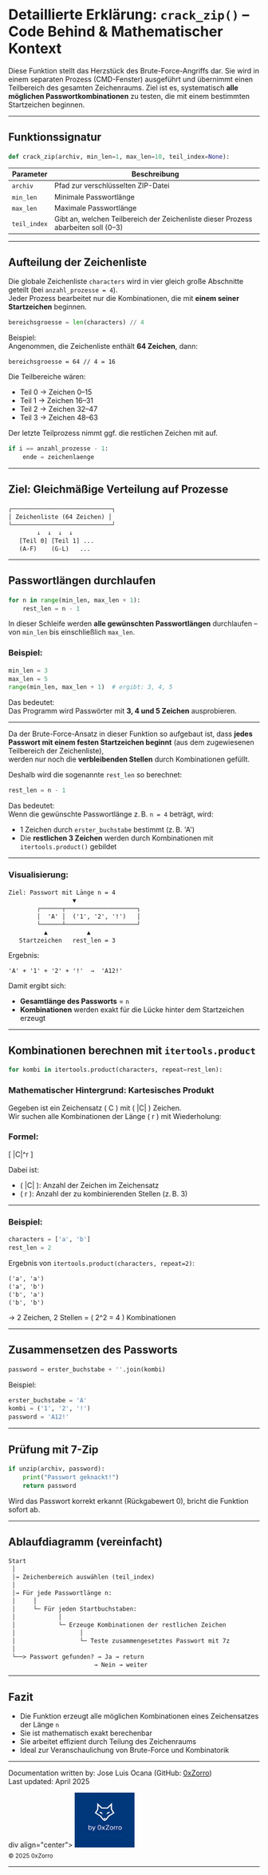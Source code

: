 
# Detaillierte Erklärung: `crack_zip()` – Code Behind & Mathematischer Kontext

Diese Funktion stellt das Herzstück des Brute-Force-Angriffs dar. Sie wird in einem separaten Prozess (CMD-Fenster) ausgeführt und übernimmt einen Teilbereich des gesamten Zeichenraums. Ziel ist es, systematisch **alle möglichen Passwortkombinationen** zu testen, die mit einem bestimmten Startzeichen beginnen.

---

## Funktionssignatur

```python
def crack_zip(archiv, min_len=1, max_len=10, teil_index=None):
```

| Parameter    | Beschreibung |
|--------------|--------------|
| `archiv`     | Pfad zur verschlüsselten ZIP-Datei |
| `min_len`    | Minimale Passwortlänge |
| `max_len`    | Maximale Passwortlänge |
| `teil_index` | Gibt an, welchen Teilbereich der Zeichenliste dieser Prozess abarbeiten soll (0–3) |

---

## Aufteilung der Zeichenliste

Die globale Zeichenliste `characters` wird in vier gleich große Abschnitte geteilt (bei `anzahl_prozesse = 4`).  
Jeder Prozess bearbeitet nur die Kombinationen, die mit **einem seiner Startzeichen** beginnen.

```python
bereichsgroesse = len(characters) // 4
```

Beispiel:  
Angenommen, die Zeichenliste enthält **64 Zeichen**, dann:

```
bereichsgroesse = 64 // 4 = 16
```

Die Teilbereiche wären:
- Teil 0 → Zeichen 0–15
- Teil 1 → Zeichen 16–31
- Teil 2 → Zeichen 32–47
- Teil 3 → Zeichen 48–63

Der letzte Teilprozess nimmt ggf. die restlichen Zeichen mit auf.

```python
if i == anzahl_prozesse - 1:
    ende = zeichenlaenge
```
---

## Ziel: Gleichmäßige Verteilung auf Prozesse

```text
┌────────────────────────────┐
│ Zeichenliste (64 Zeichen) │
└────────────────────────────┘
        ↓  ↓  ↓  ↓
   [Teil 0] [Teil 1] ...
   (A-F)    (G-L)   ...
```

---

## Passwortlängen durchlaufen

```python
for n in range(min_len, max_len + 1):
    rest_len = n - 1
```

In dieser Schleife werden **alle gewünschten Passwortlängen** durchlaufen – von `min_len` bis einschließlich `max_len`.

### Beispiel:
```python
min_len = 3
max_len = 5
range(min_len, max_len + 1)  # ergibt: 3, 4, 5
```

Das bedeutet:  
Das Programm wird Passwörter mit **3, 4 und 5 Zeichen** ausprobieren.

---

Da der Brute-Force-Ansatz in dieser Funktion so aufgebaut ist, dass **jedes Passwort mit einem festen Startzeichen beginnt** (aus dem zugewiesenen Teilbereich der Zeichenliste),  
werden nur noch die **verbleibenden Stellen** durch Kombinationen gefüllt.

Deshalb wird die sogenannte `rest_len` so berechnet:

```python
rest_len = n - 1
```

Das bedeutet:  
Wenn die gewünschte Passwortlänge z. B. `n = 4` beträgt, wird:

- 1 Zeichen durch `erster_buchstabe` bestimmt (z. B. 'A')
- Die **restlichen 3 Zeichen** werden durch Kombinationen mit `itertools.product()` gebildet

---

### Visualisierung:

```
Ziel: Passwort mit Länge n = 4
                  ▼
        ┌──────┬────────────────────┐
        │  'A' │  ('1', '2', '!')   │
        └──────┴────────────────────┘
          ▲           ▲
   Startzeichen   rest_len = 3
```

Ergebnis:
```
'A' + '1' + '2' + '!'  →  'A12!'
```

Damit ergibt sich:
- **Gesamtlänge des Passworts** = `n`
- **Kombinationen** werden exakt für die Lücke hinter dem Startzeichen erzeugt


---

## Kombinationen berechnen mit `itertools.product`

```python
for kombi in itertools.product(characters, repeat=rest_len):
```

### Mathematischer Hintergrund: **Kartesisches Produkt**

Gegeben ist ein Zeichensatz \( C \) mit \( |C| \) Zeichen.  
Wir suchen alle Kombinationen der Länge \( r \) mit Wiederholung:

### Formel:

\[
|C|^r
\]

Dabei ist:
- \( |C| \): Anzahl der Zeichen im Zeichensatz
- \( r \): Anzahl der zu kombinierenden Stellen (z. B. 3)

---

### Beispiel:

```python
characters = ['a', 'b']
rest_len = 2
```

Ergebnis von `itertools.product(characters, repeat=2)`:

```
('a', 'a')
('a', 'b')
('b', 'a')
('b', 'b')
```

 → 2 Zeichen, 2 Stellen = \( 2^2 = 4 \) Kombinationen

---

## Zusammensetzen des Passworts

```python
password = erster_buchstabe + ''.join(kombi)
```

Beispiel:
```python
erster_buchstabe = 'A'
kombi = ('1', '2', '!')
password = 'A12!'
```

---

## Prüfung mit 7-Zip

```python
if unzip(archiv, password):
    print("Passwort geknackt!")
    return password
```

Wird das Passwort korrekt erkannt (Rückgabewert 0), bricht die Funktion sofort ab.

---

## Ablaufdiagramm (vereinfacht)

```
Start
 │
 │→ Zeichenbereich auswählen (teil_index)
 │
 │→ Für jede Passwortlänge n:
 │     │
 │     └─ Für jeden Startbuchstaben:
 │            │
 │            └─ Erzeuge Kombinationen der restlichen Zeichen
 │                  │
 │                  └─ Teste zusammengesetztes Passwort mit 7z
 │
 └──> Passwort gefunden? → Ja → return
                        → Nein → weiter
```

---

## Fazit

- Die Funktion erzeugt alle möglichen Kombinationen eines Zeichensatzes der Länge `n`
- Sie ist mathematisch exakt berechenbar
- Sie arbeitet effizient durch Teilung des Zeichenraums
- Ideal zur Veranschaulichung von Brute-Force und Kombinatorik

---

Documentation written by: Jose Luis Ocana (GitHub: [0xZorro](https://github.com/0xZorro))  
Last updated: April 2025

div align="center">
  <img src="brand.png" alt="by 0xZorro" width="120"/>
  <br/>
  <sub>© 2025 0xZorro</sub>
</div>

---

